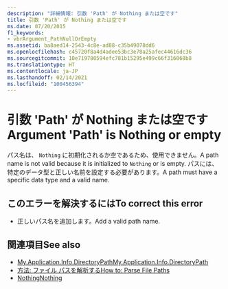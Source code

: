 ```yaml
---
description: "詳細情報: 引数 'Path' が Nothing または空です"
title: 引数 'Path' が Nothing または空です
ms.date: 07/20/2015
f1_keywords:
- vbrArgument_PathNullOrEmpty
ms.assetid: ba8aed14-2543-4c8e-ad88-c35b49078dd6
ms.openlocfilehash: c45720f8a4d4adee53bc3e78a25afec44616dc36
ms.sourcegitcommit: 10e719780594efc781b15295e499c66f316068b8
ms.translationtype: HT
ms.contentlocale: ja-JP
ms.lasthandoff: 02/14/2021
ms.locfileid: "100456394"
---
```

# <a name="argument-path-is-nothing-or-empty"></a><span data-ttu-id="6cf71-103">引数 'Path' が Nothing または空です</span><span class="sxs-lookup"><span data-stu-id="6cf71-103">Argument 'Path' is Nothing or empty</span></span>

<span data-ttu-id="6cf71-104">パス名は、 `Nothing` に初期化されるか空であるため、使用できません。</span><span class="sxs-lookup"><span data-stu-id="6cf71-104">A path name is not valid because it is initialized to `Nothing` or is empty.</span></span> <span data-ttu-id="6cf71-105">パスには、特定のデータ型と正しい名前を設定する必要があります。</span><span class="sxs-lookup"><span data-stu-id="6cf71-105">A path must have a specific data type and a valid name.</span></span>  
  
## <a name="to-correct-this-error"></a><span data-ttu-id="6cf71-106">このエラーを解決するには</span><span class="sxs-lookup"><span data-stu-id="6cf71-106">To correct this error</span></span>  
  
- <span data-ttu-id="6cf71-107">正しいパス名を追加します。</span><span class="sxs-lookup"><span data-stu-id="6cf71-107">Add a valid path name.</span></span>  
  
## <a name="see-also"></a><span data-ttu-id="6cf71-108">関連項目</span><span class="sxs-lookup"><span data-stu-id="6cf71-108">See also</span></span>

- [<span data-ttu-id="6cf71-109">My.Application.Info.DirectoryPath</span><span class="sxs-lookup"><span data-stu-id="6cf71-109">My.Application.Info.DirectoryPath</span></span>](xref:Microsoft.VisualBasic.ApplicationServices.AssemblyInfo.DirectoryPath)
- [<span data-ttu-id="6cf71-110">方法: ファイル パスを解析する</span><span class="sxs-lookup"><span data-stu-id="6cf71-110">How to: Parse File Paths</span></span>](../developing-apps/programming/drives-directories-files/how-to-parse-file-paths.md)
- [<span data-ttu-id="6cf71-111">Nothing</span><span class="sxs-lookup"><span data-stu-id="6cf71-111">Nothing</span></span>](../language-reference/nothing.md)
